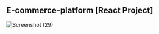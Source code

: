 ## E-commerce-platform [React Project]

<!-- ## Live Preview: [Open Link](https://github.com/maheshsangeet/E-commerce-platform/) -->


![Screenshot (29)](https://user-images.githubusercontent.com/74812363/131220179-dc16b01b-f256-4bb9-bfc2-2b7b27729256.png)









